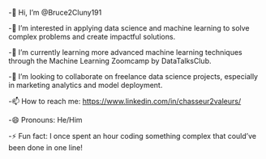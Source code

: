 -👋 Hi, I’m @Bruce2Cluny191

-👀 I’m interested in applying data science and machine learning to solve complex problems and create impactful solutions.

-🌱 I’m currently learning more advanced machine learning techniques through the Machine Learning Zoomcamp by DataTalksClub.

-💞️ I’m looking to collaborate on freelance data science projects, especially in marketing analytics and model deployment.

-📫 How to reach me: https://www.linkedin.com/in/chasseur2valeurs/

-😄 Pronouns: He/Him

-⚡ Fun fact: I once spent an hour coding something complex that could’ve been done in one line!

<!---
Bruce2Cluny191/Bruce2Cluny191 is a ✨ special ✨ repository because its `README.md` (this file) appears on your GitHub profile.
You can click the Preview link to take a look at your changes.
--->
